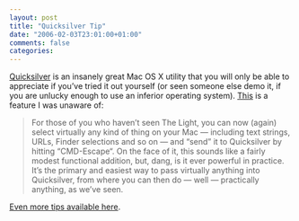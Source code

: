 ```yaml
---
layout: post
title: "Quicksilver Tip"
date: "2006-02-03T23:01:00+01:00"
comments: false
categories: 
---
```


<p><a href="http://quicksilver.blacktree.com/">Quicksilver</a> is an insanely great Mac OS X utility that you will only be able to appreciate if you&#8217;ve tried it out yourself (or seen someone else demo it, if you are unlucky enough to use an inferior operating system). <a href="http://feeds.feedburner.com/43Folders?m=484">This</a> is a feature I was unaware of:</p>

<blockquote>
<p>For those of you who haven&#8217;t seen The Light, you can now (again) select virtually any kind of thing on your Mac &#8212; including text strings, URLs, Finder selections and so on &#8212; and &#8220;send&#8221; it to Quicksilver by hitting &#8220;CMD-Escape&#8220;. On the face of it, this sounds like a fairly modest functional addition, but, dang, is it ever powerful in practice. It&#8217;s the primary and easiest way to pass virtually anything into Quicksilver, from where you can then do &#8212; well &#8212; practically anything, as we&#8217;ve seen.</p>
</blockquote>

<p><a href="http://vjarmy.com/archives/2006/01/quicksilver_gold_trigger.php">Even more tips available here</a>.</p>


